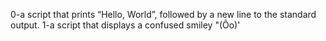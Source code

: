 0-a script that prints “Hello, World”, followed by a new line to the standard output.
1-a script that displays a confused smiley "(Ôo)'
